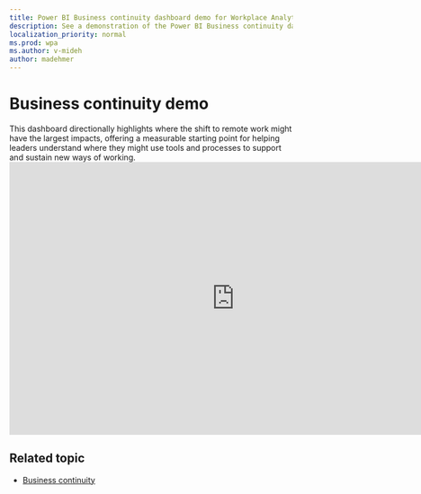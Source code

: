 ```yaml
---
title: Power BI Business continuity dashboard demo for Workplace Analytics
description: See a demonstration of the Power BI Business continuity dashboard
localization_priority: normal 
ms.prod: wpa
ms.author: v-mideh
author: madehmer
---
```

# Business continuity demo

This dashboard directionally highlights where the shift to remote work might have the largest impacts, offering a measurable starting point for helping leaders understand where they might use tools and processes to support and sustain new ways of working.
<br><iframe width="800" height="486" src="https://msit.powerbi.com/view?r=eyJrIjoiM2ZiY2Y4M2YtMTMyNi00NWY1LWEyMjctYTY2OTdlOWQzNDhhIiwidCI6IjcyZjk4OGJmLTg2ZjEtNDFhZi05MWFiLTJkN2NkMDExZGI0NyIsImMiOjV9&embedImagePlaceholder=true&pageName=ReportSectionbbd7dee40bcdeee460e6" frameborder="0" allowFullScreen="true"></iframe>


## Related topic

* [Business continuity](../tutorials/power-bi-bc.md)
